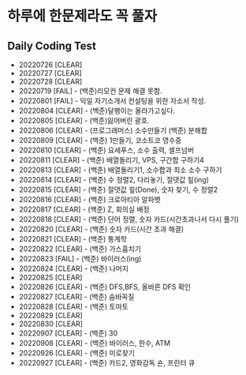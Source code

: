 # 하루에 한문제라도 꼭 풀자

## Daily Coding Test

- 20220726 [CLEAR]
- 20220727 [CLEAR]
- 20220728 [CLEAR]
- 20220719 [FAIL] - (백준)리모컨 문제 해결 못함. 
- 20220801 [FAIL] - 익일 자기소개서 컨설팅을 위한 자소서 작성.
- 20220804 [CLEAR] - (백준)달팽이는 올라가고싶다.
- 20220805 [CLEAR] - (백준)잃어버린 괄호.
- 20220806 [CLEAR] - (프로그래머스) 소수만들기 (백준) 분해합
- 20220809 [CLEAR] - (백준) 1만들기, 코소트코 영수증
- 20220810 [CLEAR] - (백준) 요세푸스, 소수 출력, 셀프넘버
- 20220811 [CLEAR] - (백준) 배열돌리기, VPS, 구간합 구하기4
- 20220813 [CLEAR] - (백준) 배열돌리기1, 소수합과 최소 소수 구하기
- 20220814 [CLEAR] - (백준) 수 정렬2, 다리놓기, 절댓값 힢(ing)
- 20220815 [CLEAR] - (백준) 절댓값 힢(Done), 숫자 찾기, 수 정렬2
- 20220816 [CLEAR] - (백준) 크로아티아 알파벳
- 20220817 [CLEAR] - (백준) Z, 회의실 배정
- 20220818 [CLEAR] - (백준) 단어 정렬, 숫자 카드(시간초과나서 다시 풀기)
- 20220820 [CLEAR] - (백준) 숫자 카드(시간 초과 해결)
- 20220821 [CLEAR] - (백준) 통계학
- 20220822 [CLEAR] - (백준) 가스훔치기
- 20220823 [FAIL] - (백준) 바이러스(ing)
- 20220824 [CLEAR] - (백준) 나머지
- 20220825 [CLEAR]
- 20220826 [CLEAR] - (백준) DFS,BFS, 올바른 DFS 확인
- 20220827 [CLEAR] - (백준) 숨바꼭질
- 20220828 [CLEAR] - (백준) 토마토
- 20220829 [CLEAR]
- 20220830 [CLEAR]
- 20220907 [CLEAR] - (백준) 30
- 20220908 [CLEAR] - (백준) 바이러스, 한수, ATM
- 20220926 [CLEAR] - (백준) 미로찾기
- 20220927 [CLEAR] - (백준) 카드2, 영화감독 숀, 프린터 큐
